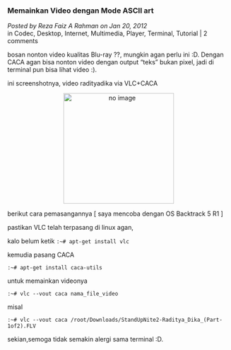 ### **Memainkan Video dengan Mode ASCII art**
_Posted by Reza Faiz A Rahman on Jan 20, 2012_
<br>
in Codec, Desktop, Internet, Multimedia, Player, Terminal, Tutorial | 2 comments	

bosan nonton video kualitas Blu-ray ??, mungkin agan perlu ini :D. Dengan CACA agan bisa nonton video dengan output “teks” bukan pixel, jadi di terminal pun bisa lihat video :).

ini screenshotnya, video radityadika via VLC+CACA
<p align="center">
	<img src="./assets/noimg2.png" height="250px" alt="no image">
</p> 

berikut cara pemasangannya [ saya mencoba dengan OS Backtrack 5 R1 ]

pastikan VLC telah terpasang di linux agan,

kalo belum ketik `:~# apt-get install vlc`

kemudia pasang CACA
```
:~# apt-get install caca-utils

```

untuk memainkan videonya
```
:~# vlc --vout caca nama_file_video

```

misal
```
:~# vlc --vout caca /root/Downloads/StandUpNite2-Raditya_Dika_(Part-1of2).FLV

```

sekian,semoga tidak semakin alergi sama terminal :D.
